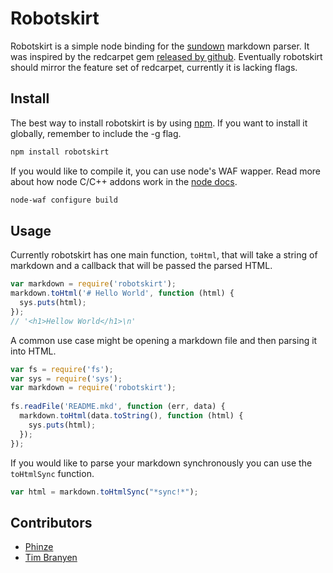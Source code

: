 Robotskirt
=============

Robotskirt is a simple node binding for the [sundown](https://github.com/tanoku/sundown) markdown parser. It was inspired by the redcarpet gem [released by github](https://github.com/blog/832-rolling-out-the-redcarpet). Eventually robotskirt should mirror the feature set of redcarpet, currently it is lacking flags.

Install
-------------

The best way to install robotskirt is by using [npm](https://github.com/isaacs/npm). If you want to install it globally, remember to include the -g flag.

```bash
npm install robotskirt
```

If you would like to compile it, you can use node's WAF wapper. Read more about how node C/C++ addons work in the [node docs](http://nodejs.org/docs/v0.4.7/api/addons.html).

```bash
node-waf configure build
````

Usage
------------

Currently robotskirt has one main function, `toHtml`, that will take a string of markdown and a callback that will be passed the parsed HTML. 

```javascript
var markdown = require('robotskirt');
markdown.toHtml('# Hello World', function (html) {
  sys.puts(html);
});
// '<h1>Hellow World</h1>\n'
```

A common use case might be opening a markdown file and then parsing it into HTML.

```javascript
var fs = require('fs');                       
var sys = require('sys');                     
var markdown = require('robotskirt');         
                                              
fs.readFile('README.mkd', function (err, data) {
  markdown.toHtml(data.toString(), function (html) {
    sys.puts(html);            
  });
});                                           
```

If you would like to parse your markdown synchronously you can use the `toHtmlSync` function.

```javascript
var html = markdown.toHtmlSync("*sync!*");
```

Contributors
------------

* [Phinze](https://github.com/phinze) 
* [Tim Branyen](https://github.com/tbranyen) 
